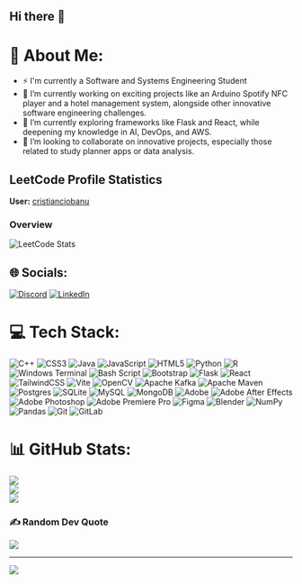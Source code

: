 ## Hi there 👋







# 💫 About Me:
- ⚡ I'm currently a Software and Systems Engineering Student
- 🔭 I’m currently working on exciting projects like an Arduino Spotify NFC player and a hotel management system, alongside other innovative software engineering challenges.
- 🌱 I’m currently exploring frameworks like Flask and React, while deepening my knowledge in AI, DevOps, and AWS.
- 👯 I’m looking to collaborate on innovative projects, especially those related to study planner apps or data analysis.

## LeetCode Profile Statistics


**User:** [cristianciobanu](https://leetcode.com/u/cristianciobanu/)

### Overview
![LeetCode Stats](https://leetcard.jacoblin.cool/cristianciobanu?theme=dark&font=Abel&ext=heatmap)




## 🌐 Socials:
[![Discord](https://img.shields.io/badge/Discord-%237289DA.svg?logo=discord&logoColor=white)](https://discord.gg/christian_himself) [![LinkedIn](https://img.shields.io/badge/LinkedIn-%230077B5.svg?logo=linkedin&logoColor=white)](https://linkedin.com/in/www.linkedin.com/in/cristian080102) 

# 💻 Tech Stack:
![C++](https://img.shields.io/badge/c++-%2300599C.svg?style=flat&logo=c%2B%2B&logoColor=white) ![CSS3](https://img.shields.io/badge/css3-%231572B6.svg?style=flat&logo=css3&logoColor=white) ![Java](https://img.shields.io/badge/java-%23ED8B00.svg?style=flat&logo=openjdk&logoColor=white) ![JavaScript](https://img.shields.io/badge/javascript-%23323330.svg?style=flat&logo=javascript&logoColor=%23F7DF1E) ![HTML5](https://img.shields.io/badge/html5-%23E34F26.svg?style=flat&logo=html5&logoColor=white) ![Python](https://img.shields.io/badge/python-3670A0?style=flat&logo=python&logoColor=ffdd54) ![R](https://img.shields.io/badge/r-%23276DC3.svg?style=flat&logo=r&logoColor=white) ![Windows Terminal](https://img.shields.io/badge/Windows%20Terminal-%234D4D4D.svg?style=flat&logo=windows-terminal&logoColor=white) ![Bash Script](https://img.shields.io/badge/bash_script-%23121011.svg?style=flat&logo=gnu-bash&logoColor=white) ![Bootstrap](https://img.shields.io/badge/bootstrap-%238511FA.svg?style=flat&logo=bootstrap&logoColor=white) ![Flask](https://img.shields.io/badge/flask-%23000.svg?style=flat&logo=flask&logoColor=white) ![React](https://img.shields.io/badge/react-%2320232a.svg?style=flat&logo=react&logoColor=%2361DAFB) ![TailwindCSS](https://img.shields.io/badge/tailwindcss-%2338B2AC.svg?style=flat&logo=tailwind-css&logoColor=white) ![Vite](https://img.shields.io/badge/vite-%23646CFF.svg?style=flat&logo=vite&logoColor=white) ![OpenCV](https://img.shields.io/badge/opencv-%23white.svg?style=flat&logo=opencv&logoColor=white) ![Apache Kafka](https://img.shields.io/badge/Apache%20Kafka-000?style=flat&logo=apachekafka) ![Apache Maven](https://img.shields.io/badge/Apache%20Maven-C71A36?style=flat&logo=Apache%20Maven&logoColor=white) ![Postgres](https://img.shields.io/badge/postgres-%23316192.svg?style=flat&logo=postgresql&logoColor=white) ![SQLite](https://img.shields.io/badge/sqlite-%2307405e.svg?style=flat&logo=sqlite&logoColor=white) ![MySQL](https://img.shields.io/badge/mysql-4479A1.svg?style=flat&logo=mysql&logoColor=white) ![MongoDB](https://img.shields.io/badge/MongoDB-%234ea94b.svg?style=flat&logo=mongodb&logoColor=white) ![Adobe](https://img.shields.io/badge/adobe-%23FF0000.svg?style=flat&logo=adobe&logoColor=white) ![Adobe After Effects](https://img.shields.io/badge/Adobe%20After%20Effects-9999FF.svg?style=flat&logo=Adobe%20After%20Effects&logoColor=white) ![Adobe Photoshop](https://img.shields.io/badge/adobe%20photoshop-%2331A8FF.svg?style=flat&logo=adobe%20photoshop&logoColor=white) ![Adobe Premiere Pro](https://img.shields.io/badge/Adobe%20Premiere%20Pro-9999FF.svg?style=flat&logo=Adobe%20Premiere%20Pro&logoColor=white) ![Figma](https://img.shields.io/badge/figma-%23F24E1E.svg?style=flat&logo=figma&logoColor=white) ![Blender](https://img.shields.io/badge/blender-%23F5792A.svg?style=flat&logo=blender&logoColor=white) ![NumPy](https://img.shields.io/badge/numpy-%23013243.svg?style=flat&logo=numpy&logoColor=white) ![Pandas](https://img.shields.io/badge/pandas-%23150458.svg?style=flat&logo=pandas&logoColor=white) ![Git](https://img.shields.io/badge/git-%23F05033.svg?style=flat&logo=git&logoColor=white) ![GitLab](https://img.shields.io/badge/gitlab-%23181717.svg?style=flat&logo=gitlab&logoColor=white)
# 📊 GitHub Stats:
![](https://github-readme-stats.vercel.app/api?username=cristian20021&theme=radical&hide_border=true&include_all_commits=false&count_private=false)<br/>
![](https://github-readme-streak-stats.herokuapp.com/?user=cristian20021&theme=radical&hide_border=true)<br/>
![](https://github-readme-stats.vercel.app/api/top-langs/?username=cristian20021&theme=radical&hide_border=true&include_all_commits=false&count_private=false&layout=compact)

### ✍️ Random Dev Quote
![](https://quotes-github-readme.vercel.app/api?type=vetical&theme=radical)

---
[![](https://visitcount.itsvg.in/api?id=cristian20021&icon=0&color=0)](https://visitcount.itsvg.in)

<!-- Proudly created with GPRM ( https://gprm.itsvg.in ) -->
